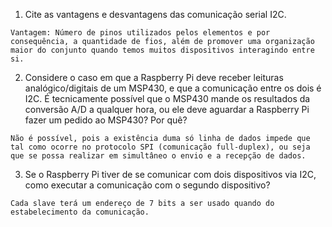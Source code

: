 1. Cite as vantagens e desvantagens das comunicação serial I2C.
```
Vantagem: Número de pinos utilizados pelos elementos e por consequência, a quantidade de fios, além de promover uma organização maior do conjunto quando temos muitos dispositivos interagindo entre si.
```

2. Considere o caso em que a Raspberry Pi deve receber leituras analógico/digitais de um MSP430, e que a comunicação entre os dois é I2C. É tecnicamente possível que o MSP430 mande os resultados da conversão A/D a qualquer hora, ou ele deve aguardar a Raspberry Pi fazer um pedido ao MSP430? Por quê?
```
Não é possível, pois a existência duma só linha de dados impede que tal como ocorre no protocolo SPI (comunicação full-duplex), ou seja que se possa realizar em simultâneo o envio e a recepção de dados.
```
3. Se o Raspberry Pi tiver de se comunicar com dois dispositivos via I2C, como executar a comunicação com o segundo dispositivo?
```
Cada slave terá um endereço de 7 bits a ser usado quando do estabelecimento da comunicação.
```










